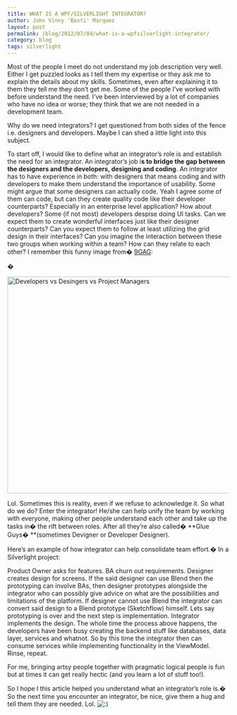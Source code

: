 ```yaml
---
title: WHAT IS A WPF/SILVERLIGHT INTEGRATOR?
author: John Vinny 'Basti' Marquez
layout: post
permalink: /blog/2012/07/04/what-is-a-wpfsilverlight-integrator/
category: blog
tags: silverlight
---
```

Most of the people I meet do not understand my job description very well. Either I get puzzled looks as I tell them my expertise or they ask me to explain the details about my skills. Sometimes, even after explaining it to them they tell me they don&#8217;t get me. Some of the people I&#8217;ve worked with before understand the need. I&#8217;ve been interviewed by a lot of companies who have no idea or worse; they think that we are not needed in a development team.

Why do we need integrators? I get questioned from both sides of the fence i.e. designers and developers. Maybe I can shed a little light into this subject.

To start off, I would like to define what an integrator&#8217;s role is and establish the need for an integrator. An integrator&#8217;s job i**s to bridge the gap between the designers and the developers, designing and coding**. An integrator has to have experience in both: with designers that means coding and with developers to make them understand the importance of usability. Some might argue that some designers can actually code. Yeah I agree some of them can code, but can they create quality code like their developer counterparts? Especially in an enterprise level application? How about developers? Some (if not most) developers despise doing UI tasks. Can we expect them to create wonderful interfaces just like their designer counterparts? Can you expect them to follow at least utilizing the grid design in their interfaces? Can you imagine the interaction between these two groups when working within a team? How can they relate to each other? I remember this funny image from� [9GAG][1]:

<div>
  <span>� </span>
</div>

<div>
</div>

<span><img style="display: block; margin-left: auto; margin-right: auto;" title="Developers vs Desingers vs Project Managers" alt="Developers vs Desingers vs Project Managers" src="http://d24w6bsrhbeh9d.cloudfront.net/photo/196216_700b.jpg" width="600" height="492" /></span>

Lol. Sometimes this is reality, even if we refuse to acknowledge it. So what do we do? Enter the integrator! He/she can help unify the team by working with everyone, making other people understand each other and take up the tasks in� the rift between roles. After all they&#8217;re also called� **Glue Guys� **(sometimes Devigner or Developer Designer).

Here&#8217;s an example of how integrator can help consolidate team effort.� In a Silverlight project:

<div>
  Product Owner asks for features. BA churn out requirements. Designer creates design for screens. If the said designer can use Blend then the prototyping can involve BAs, then designer prototypes alongside the integrator who can possibly give advice on what are the possibilities and limitations of the platform. If designer cannot use Blend the integrator can convert said design to a Blend prototype (Sketchflow) himself. Lets say prototyping is over and the next step is implementation. Integrator implements the design. The whole time the process above happens, the developers have been busy creating the backend stuff like databases, data layer, services and whatnot. So by this time the integrator then can consume services while implementing functionality in the ViewModel. Rinse, repeat.
</div>

For me, bringing artsy people together with pragmatic logical people is fun but at times it can get really hectic (and you learn a lot of stuff too!).

<div>
  So I hope I this article helped you understand what an integrator&#8217;s role is.� So the next time you encounter an integrator, be nice, give them a hug and tell them they are needed. Lol. <img src="http://johnvinnymarquez.net/wp-includes/images/smilies/icon_smile.gif" alt=":)" class="wp-smiley" />
</div>

 [1]: http://9gag.com/gag/196216